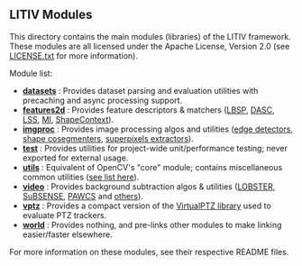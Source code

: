 LITIV Modules
-------------
This directory contains the main modules (libraries) of the LITIV framework. These modules are all licensed under the Apache License, Version 2.0 (see [LICENSE.txt](../LICENSE.txt) for more information).

Module list:
* [**datasets**](./datasets/) : Provides dataset parsing and evaluation utilities with precaching and async processing support.
* [**features2d**](./features2d/) : Provides feature descriptors & matchers ([LBSP](./features2d/include/litiv/features2d/LBSP.hpp), [DASC](./features2d/include/litiv/features2d/DASC.hpp), [LSS](./features2d/include/litiv/features2d/LSS.hpp), [MI](./features2d/include/litiv/features2d/MI.hpp), [ShapeContext](./features2d/include/litiv/features2d/SC.hpp)).
* [**imgproc**](./imgproc/) : Provides image processing algos and utilities ([edge detectors](./imgproc/include/litiv/imgproc/EdgeDetectorLBSP.hpp), [shape cosegmenters](./imgproc/include/litiv/imgproc/SegmMatcher.hpp), [superpixels extractors](./imgproc/include/litiv/imgproc/SLIC.hpp)).
* [**test**](./test/) : Provides utilities for project-wide unit/performance testing; never exported for external usage.
* [**utils**](./utils/) : Equivalent of OpenCV's "core" module; contains miscellaneous common utilities ([see list here](./utils/README.md)).
* [**video**](./video/) : Provides background subtraction algos & utilities ([LOBSTER](./video/include/litiv/video/BackgroundSubtractorLOBSTER.hpp), [SuBSENSE](./video/include/litiv/video/BackgroundSubtractorSuBSENSE.hpp), [PAWCS](./video/include/litiv/video/BackgroundSubtractorPAWCS.hpp) and [others](./video/include/litiv/video/)).
* [**vptz**](./vptz/) : Provides a compact version of the [VirtualPTZ library](https://bitbucket.org/pierre_luc_st_charles/virtualptz_standalone) used to evaluate PTZ trackers.
* [**world**](./world/) : Provides nothing, and pre-links other modules to make linking easier/faster elsewhere.

For more information on these modules, see their respective README files.
